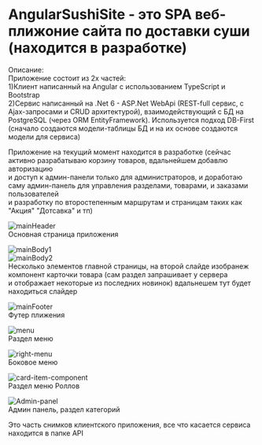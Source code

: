 # AngularSushiSite - это SPA веб-плижоние сайта по доставки суши (находится в разработке)  
Описание:  
Приложение состоит из 2х частей:  
1)Клиент написанный на Angular с использованием TypeScript и Bootstrap  
2)Сервис написанный на .Net 6 - ASP.Net WebApi (REST-full сервис, с Ajax-запросами и CRUD архитектурой), взаимодействующий с 
БД на PostgreSQL (через ORM EntityFramework). Используется подход DB-First (сначало создаются модели-таблицы БД и на их основе 
создаются модели для сервиса)  
  
Приложение на текущий момент находится в разработке (сейчас активно разрабатываю корзину товаров, вдальнейшем добавлю авторизацию  
и доступ к админ-панели только для администраторов, и доработаю саму админ-панель для управления разделами, товарами, и заказами пользователей  
и разработку по второстепенным маршрутам и страницам таких как "Акция" "Дотсавка" и тп)  
  
![mainHeader](https://github.com/BlurTrash/AngularSushiSite/assets/69421015/87e296fc-c74f-4219-a103-98e63f63a8b1)  
Основная страница приложения 
  
![mainBody1](https://github.com/BlurTrash/AngularSushiSite/assets/69421015/3088e288-a366-4025-916f-a5f5de6762f1)   
![mainBody2](https://github.com/BlurTrash/AngularSushiSite/assets/69421015/d2c8a44d-96d0-4843-9cb8-ca9298977f43)  
Несколько элементов главной страницы, на второй слайде изобранеж компонент карточки товара (сам раздел запрашивает у сервера  
и отображает некоторые из последних новинок) вдальнешем тут будет находиться слайдер  

![mainFooter](https://github.com/BlurTrash/AngularSushiSite/assets/69421015/b95086a1-6466-4201-bc77-9370be7557e5)  
Футер плижения  
  
![menu](https://github.com/BlurTrash/AngularSushiSite/assets/69421015/fd27308b-4e47-4276-afdb-d6041b56ac0e)  
Раздел меню  
  
![right-menu](https://github.com/BlurTrash/AngularSushiSite/assets/69421015/cda08299-98af-41e5-9665-958dd47028ab)  
Боковое меню  
  
![card-item-component](https://github.com/BlurTrash/AngularSushiSite/assets/69421015/a9f17146-0553-4341-a5cb-ce9b4e07596c)  
Раздел меню Роллов  
  
![Admin-panel](https://github.com/BlurTrash/AngularSushiSite/assets/69421015/a5b79df0-f68a-43f2-92f5-4c863afde224)  
Админ панель, раздел категорий    
  
Это часть снимков клиентского приложения, все что касается сервиса находится в папке API  
